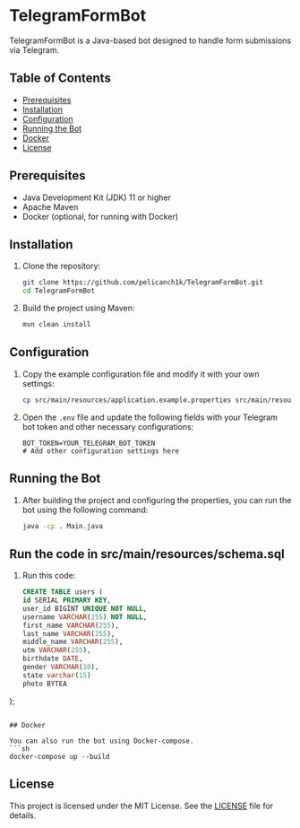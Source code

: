 # TelegramFormBot

TelegramFormBot is a Java-based bot designed to handle form submissions via Telegram.

## Table of Contents

- [Prerequisites](#prerequisites)
- [Installation](#installation)
- [Configuration](#configuration)
- [Running the Bot](#running-the-bot)
- [Docker](#docker)
- [License](#license)

## Prerequisites

- Java Development Kit (JDK) 11 or higher
- Apache Maven
- Docker (optional, for running with Docker)

## Installation

1. Clone the repository:
    ```sh
    git clone https://github.com/pelicanch1k/TelegramFormBot.git
    cd TelegramFormBot
    ```

2. Build the project using Maven:
    ```sh
    mvn clean install
    ```

## Configuration

1. Copy the example configuration file and modify it with your own settings:
    ```sh
    cp src/main/resources/application.example.properties src/main/resources/application.properties
    ```

2. Open the `.env` file and update the following fields with your Telegram bot token and other necessary configurations:
    ```env
    BOT_TOKEN=YOUR_TELEGRAM_BOT_TOKEN
    # Add other configuration settings here
    ```

## Running the Bot

1. After building the project and configuring the properties, you can run the bot using the following command:
    ```sh
    java -cp . Main.java
    ```

## Run the code in src/main/resources/schema.sql

1. Run this code:
   ```sql
   CREATE TABLE users (
   id SERIAL PRIMARY KEY,
   user_id BIGINT UNIQUE NOT NULL,
   username VARCHAR(255) NOT NULL,
   first_name VARCHAR(255),
   last_name VARCHAR(255),
   middle_name VARCHAR(255),
   utm VARCHAR(255),
   birthdate DATE,
   gender VARCHAR(10),
   state varchar(15)
   photo BYTEA
);
   ```

## Docker

You can also run the bot using Docker-сompose.
```sh
docker-compose up --build
```


## License

This project is licensed under the MIT License. See the [LICENSE](LICENSE) file for details.

